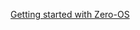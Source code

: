 [Getting started with Zero-OS](https://raw.githubusercontent.com/threefoldfoundation/info_tech/master/docs/training/getting_started_with_zos.md ':include :type=markdown')